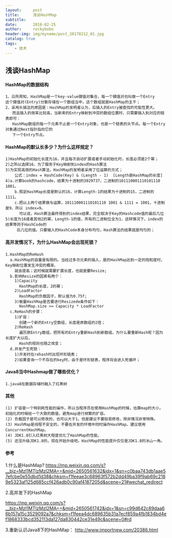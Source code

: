 ```yaml
---
layout:     post
title:      浅谈HashMap
subtitle:   
date:       2018-02-25
author:     rockybobo
header-img: img/myname/post_20170212_01.jpg
catalog: true
tags:
    - 技术
---
```


## 浅谈HashMap

 #### HashMap的数据结构

~~~
1、众所周知，HashMap是一个key-value键值对集合，每一个键值对也叫做一个Entry 
这个键值对(Entry)分散存储在一个数组当中，这个数组就是HashMap的主干；
2、采用头插法的原因是：HashMap的发明者认为，后插入的Entry被查找的可能性更大。
   而且插入的效率比较高，当新来的Entry映射到冲突的数组位置时，只需要插入到对应的链表即可：
   HashMap数组的每一个元素不止是一个Entry对象，也是一个链表的头节点。每一个Entry对象通过Next指针指向它的
   下一个Entry节点。
~~~

#### HashMap的默认长多少？为什么这样规定？

~~~
1)HashMap的初始化长度为16，并且每次自动扩展或者手动初始化时，长度必须是2个幂；
2)之所以选择16，为了服务于Key映射到index的Hash算法
3)为实现高效的Hash算法，HashMap的发明者采用了位运算的方式；
    公式：index = HashCode(Key) & (Length - 1)  [Length是HashMap的长度]
4)a.计算book的hashcode，结果为十进制的3029737，二进制的101110001110101110 1001。
    b.假定HashMap长度是默认的16，计算Length-1的结果为十进制的15，二进制的1111。
    c.把以上两个结果做与运算，101110001110101110 1001 & 1111 = 1001，十进制是9，所以 index=9。
      可以说，Hash算法最终得到的index结果，完全取决于Key的Hashcode值的最后几位 
5)长度为16或者其他2的幂，Length-1的值，所有的二进制位全为1，这样情况下，index的结果等同于HashCode的
     后几位的值。只要输入的HashCode本身分布均匀，Hash算法的结果就是均匀的；
~~~

#### 高并发情况下，为什么HashMap会出现死锁？

~~~
1.HashMap的ReHash
  a.HashMap的容量是有限的。当经过多次元素的插入，是的HashMap达到一定的饱和度时，Key映射位置发生冲突的概率、
    就会提高；这时候就需要扩展长度，也就是要Resize;
  b.影响Resize的因素有两个：
    1)Capacity 
      HashMap的长度，2的幂；
    2)LoadFactor
      HashMap的负载因子，默认值为0.75f;
    3)衡量HashMap是否要进行Resizede条件如下：
      HashMap.size >= Capacity * LoadFactor
  c.ReHash的步骤：
    1)扩容：
      创建一个新的Entry空数组，长度是原数组的2倍；
    2)ReHash
      遍历原Entry数组，把所有的Entry重新Hash到新数组。为什么要重新Hash呢？因为长度扩大以后，
      Hash的规则也随之改变；
  d.并发产生死锁：
    1)并发时在rehash时出现环形链表；
    2)如果查询一个不存在的key时，由于是环形链表，程序将会进入死循环；
~~~

#### Java8当中Hashmap做了哪些优化？

~~~
1.java8在数据存储时融入了红黑树
~~~

#### 其他

~~~
(1) 扩容是一个特别耗性能的操作，所以当程序员在使用HashMap的时候，估算map的大小，初始化的时候给一个大致的数值，避免map进行频繁的扩容。
(2) 负载因子是可以修改的，也可以大于1，但是建议不要轻易修改，除非情况非常特殊。
(3) HashMap是线程不安全的，不要在并发的环境中同时操作HashMap，建议使用ConcurrentHashMap。
(4) JDK1.8引入红黑树大程度优化了HashMap的性能。
(5) 还没升级JDK1.8的，现在开始升级吧。HashMap的性能提升仅仅是JDK1.8的冰山一角。
~~~

#### 参考

1.什么是HashMap?
https://mp.weixin.qq.com/s?__biz=MzI1MTIzMzI2MA==&mid=2650561632&idx=1&sn=c0baa743db1aae57efcbe0e55dbd1d38&chksm=f1feeae3c68963f572b2dd49ba39f9ab69c2189e5323af125d685ccf426adb0c90af4187205d&scene=21#wechat_redirect

2.高并发下的HashMap

https://mp.weixin.qq.com/s?__biz=MzI1MTIzMzI2MA==&mid=2650561742&idx=1&sn=c99d642c89daa66b157a15c3529092a7&chksm=f1feea4dc689635b31a7ecf859a4fb1834bd4ef1868333bcd352113da127da830442ce31e49c&scene=0#rd

3.重新认识Java8下的HashMap：
  http://www.importnew.com/20386.html

